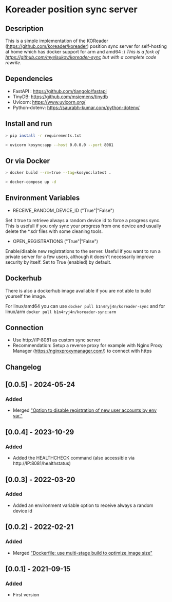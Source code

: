 # Koreader position sync server

## Description

This is a simple implementation of the KOReader (https://github.com/koreader/koreader) position sync server for self-hosting at home which has docker support for arm and amd64 :) _This is a fork of https://github.com/myelsukov/koreader-sync but with a complete code rewrite._
 
## Dependencies

* FastAPI : https://github.com/tiangolo/fastapi
* TinyDB: https://github.com/msiemens/tinydb
* Uvicorn: https://www.uvicorn.org/
* Python-dotenv: https://saurabh-kumar.com/python-dotenv/

## Install and run

```bash
> pip install -r requirements.txt

> uvicorn kosync:app --host 0.0.0.0 --port 8081

```

## Or via Docker

```bash
> docker build --rm=true --tag=kosync:latest .

> docker-compose up -d

```

## Environment Variables

* RECEIVE_RANDOM_DEVICE_ID ("True"|"False")

Set it true to retrieve always a random device id to force a progress sync. 
This is usefull if you only sync your progress from one device and 
usually delete the *.sdr files with some cleaning tools.

* OPEN_REGISTRATIONS ("True"|"False")

Enable/disable new registrations to the server. Useful if you want to run a private server for a few users, although it doesn't necessarily improve security by itself.
Set to True (enabled) by default.

## Dockerhub

There is also a dockerhub image available if you are not able to build yourself the image.

For linux/amd64 you can use `docker pull b1n4ryj4n/koreader-sync` and for linux/arm `docker pull b1n4ryj4n/koreader-sync:arm`

## Connection

* Use http://IP:8081 as custom sync server
* Recommendation: Setup a reverse proxy for example with Nginx Proxy Manager (https://nginxproxymanager.com/) to connect with https

## Changelog

## [0.0.5] - 2024-05-24
### Added
- Merged ["Option to disable registration of new user accounts by env var."](https://github.com/b1n4ryj4n/koreader-sync/pull/5)

## [0.0.4] - 2023-10-29
### Added
- Added the HEALTHCHECK command (also accessible via http://IP:8081/healthstatus)

## [0.0.3] - 2022-03-20
### Added
- Added an environment variable option to receive always a random device id

## [0.0.2] - 2022-02-21
### Added
- Merged ["Dockerfile: use multi-stage build to optimize image size"](https://github.com/b1n4ryj4n/koreader-sync/pull/3)

## [0.0.1] - 2021-09-15
### Added
- First version
